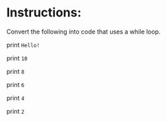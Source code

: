 # Instructions:

Convert the following into code that uses a while loop.

print `Hello!`

print `10`

print `8`

print `6`

print `4`

print `2`
